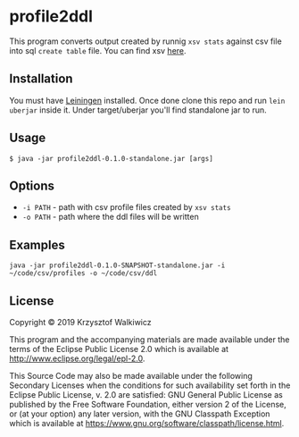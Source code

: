 # profile2ddl

This program converts output created by runnig `xsv stats` against csv file into sql `create table` file.
You can find xsv [here](https://github.com/BurntSushi/xsv).

## Installation

You must have [Leiningen](https://leiningen.org/) installed. Once done clone this repo and run `lein uberjar` inside it.
Under target/uberjar you'll find standalone jar to run.

## Usage

    $ java -jar profile2ddl-0.1.0-standalone.jar [args]

## Options

* `-i PATH` - path with csv profile files created by `xsv stats`
* `-o PATH` - path where the ddl files will be written

## Examples

`java -jar profile2ddl-0.1.0-SNAPSHOT-standalone.jar -i ~/code/csv/profiles -o ~/code/csv/ddl`

## License

Copyright © 2019 Krzysztof Walkiwicz

This program and the accompanying materials are made available under the
terms of the Eclipse Public License 2.0 which is available at
http://www.eclipse.org/legal/epl-2.0.

This Source Code may also be made available under the following Secondary
Licenses when the conditions for such availability set forth in the Eclipse
Public License, v. 2.0 are satisfied: GNU General Public License as published by
the Free Software Foundation, either version 2 of the License, or (at your
option) any later version, with the GNU Classpath Exception which is available
at https://www.gnu.org/software/classpath/license.html.
